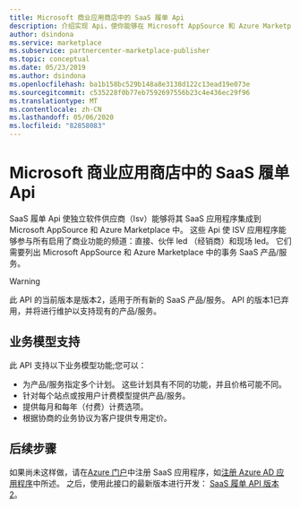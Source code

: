```yaml
---
title: Microsoft 商业应用商店中的 SaaS 履单 Api
description: 介绍实现 Api，使你能够在 Microsoft AppSource 和 Azure Marketplace 中集成 SaaS 产品。
author: dsindona
ms.service: marketplace
ms.subservice: partnercenter-marketplace-publisher
ms.topic: conceptual
ms.date: 05/23/2019
ms.author: dsindona
ms.openlocfilehash: ba1b158bc529b148a8e3138d122c13ead19e073e
ms.sourcegitcommit: c535228f0b77eb7592697556b23c4e436ec29f96
ms.translationtype: MT
ms.contentlocale: zh-CN
ms.lasthandoff: 05/06/2020
ms.locfileid: "82858083"
---
```

# <a name="saas-fulfillment-apis-in-microsoft-commercial-marketplace"></a>Microsoft 商业应用商店中的 SaaS 履单 Api

SaaS 履单 Api 使独立软件供应商（Isv）能够将其 SaaS 应用程序集成到 Microsoft AppSource 和 Azure Marketplace 中。 这些 Api 使 ISV 应用程序能够参与所有启用了商业功能的频道：直接、伙伴 led （经销商）和现场 led。 它们需要列出 Microsoft AppSource 和 Azure Marketplace 中的事务 SaaS 产品/服务。

> [!WARNING]
> 此 API 的当前版本是版本2，适用于所有新的 SaaS 产品/服务。  API 的版本1已弃用，并将进行维护以支持现有的产品/服务。

## <a name="business-model-support"></a>业务模型支持

此 API 支持以下业务模型功能;您可以：

* 为产品/服务指定多个计划。 这些计划具有不同的功能，并且价格可能不同。
* 针对每个站点或按用户计费模型提供产品/服务。
* 提供每月和每年（付费）计费选项。
* 根据协商的业务协议为客户提供专用定价。


## <a name="next-steps"></a>后续步骤

如果尚未这样做，请在[Azure 门户](https://ms.portal.azure.com)中注册 SaaS 应用程序，如[注册 Azure AD 应用程序](./pc-saas-registration.md)中所述。  之后，使用此接口的最新版本进行开发： [SaaS 履单 API 版本 2](./pc-saas-fulfillment-api-v2.md)。
